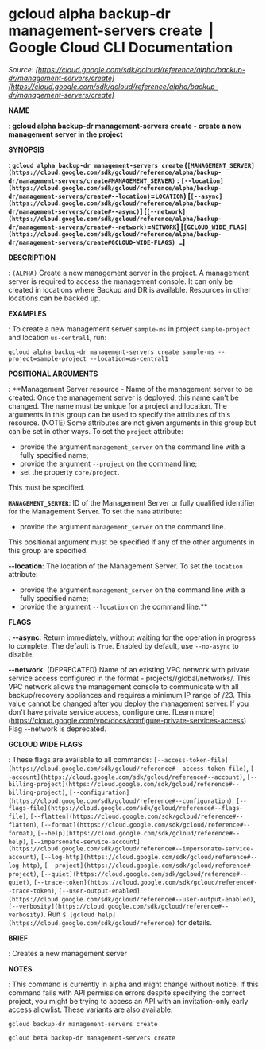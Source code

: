 # gcloud alpha backup-dr management-servers create  |  Google Cloud CLI Documentation

*Source: [https://cloud.google.com/sdk/gcloud/reference/alpha/backup-dr/management-servers/create](https://cloud.google.com/sdk/gcloud/reference/alpha/backup-dr/management-servers/create)*

**NAME**

: **gcloud alpha backup-dr management-servers create - create a new management server in the project**

**SYNOPSIS**

: **`gcloud alpha backup-dr management-servers create` (`[MANAGEMENT_SERVER](https://cloud.google.com/sdk/gcloud/reference/alpha/backup-dr/management-servers/create#MANAGEMENT_SERVER)` : `[--location](https://cloud.google.com/sdk/gcloud/reference/alpha/backup-dr/management-servers/create#--location)`=`LOCATION`) [`[--async](https://cloud.google.com/sdk/gcloud/reference/alpha/backup-dr/management-servers/create#--async)`] [`[--network](https://cloud.google.com/sdk/gcloud/reference/alpha/backup-dr/management-servers/create#--network)`=`NETWORK`] [`[GCLOUD_WIDE_FLAG](https://cloud.google.com/sdk/gcloud/reference/alpha/backup-dr/management-servers/create#GCLOUD-WIDE-FLAGS) …`]**

**DESCRIPTION**

: `(ALPHA)` Create a new management server in the project. A management
server is required to access the management console. It can only be created in
locations where Backup and DR is available. Resources in other locations can be
backed up.

**EXAMPLES**

: To create a new management server `sample-ms` in project
`sample-project` and location `us-central1`, run:

```
gcloud alpha backup-dr management-servers create sample-ms --project=sample-project --location=us-central1
```

**POSITIONAL ARGUMENTS**

: **Management Server resource - Name of the management server to be created. Once
the management server is deployed, this name can't be changed. The name must be
unique for a project and location. The arguments in this group can be used to
specify the attributes of this resource. (NOTE) Some attributes are not given
arguments in this group but can be set in other ways.
To set the `project` attribute:

- provide the argument `management_server` on the command line with a
fully specified name;
- provide the argument `--project` on the command line;
- set the property `core/project`.

This must be specified.

**`MANAGEMENT_SERVER`**:
ID of the Management Server or fully qualified identifier for the Management
Server.
To set the `name` attribute:

- provide the argument `management_server` on the command line.

This positional argument must be specified if any of the other arguments in this
group are specified.

**--location**:
The location of the Management Server.
To set the `location` attribute:

- provide the argument `management_server` on the command line with a
fully specified name;
- provide the argument `--location` on the command line.**

**FLAGS**

: **--async**:
Return immediately, without waiting for the operation in progress to complete.
The default is `True`. Enabled by default, use
`--no-async` to disable.

**--network**:
(DEPRECATED) Name of an existing VPC network with private service access
configured in the format -
projects/<project>/global/networks/<network>. This VPC network
allows the management console to communicate with all backup/recovery appliances
and requires a minimum IP range of /23. This value cannot be changed after you
deploy the management server. If you don't have private service access,
configure one. [Learn more]
(https://cloud.google.com/vpc/docs/configure-private-services-access)
Flag --network is deprecated.

**GCLOUD WIDE FLAGS**

: These flags are available to all commands: `[--access-token-file](https://cloud.google.com/sdk/gcloud/reference#--access-token-file)`,
`[--account](https://cloud.google.com/sdk/gcloud/reference#--account)`, `[--billing-project](https://cloud.google.com/sdk/gcloud/reference#--billing-project)`,
`[--configuration](https://cloud.google.com/sdk/gcloud/reference#--configuration)`,
`[--flags-file](https://cloud.google.com/sdk/gcloud/reference#--flags-file)`,
`[--flatten](https://cloud.google.com/sdk/gcloud/reference#--flatten)`, `[--format](https://cloud.google.com/sdk/gcloud/reference#--format)`, `[--help](https://cloud.google.com/sdk/gcloud/reference#--help)`, `[--impersonate-service-account](https://cloud.google.com/sdk/gcloud/reference#--impersonate-service-account)`,
`[--log-http](https://cloud.google.com/sdk/gcloud/reference#--log-http)`,
`[--project](https://cloud.google.com/sdk/gcloud/reference#--project)`, `[--quiet](https://cloud.google.com/sdk/gcloud/reference#--quiet)`, `[--trace-token](https://cloud.google.com/sdk/gcloud/reference#--trace-token)`, `[--user-output-enabled](https://cloud.google.com/sdk/gcloud/reference#--user-output-enabled)`,
`[--verbosity](https://cloud.google.com/sdk/gcloud/reference#--verbosity)`.
Run `$ [gcloud help](https://cloud.google.com/sdk/gcloud/reference)` for details.

**BRIEF**

: Creates a new management server

**NOTES**

: This command is currently in alpha and might change without notice. If this
command fails with API permission errors despite specifying the correct project,
you might be trying to access an API with an invitation-only early access
allowlist. These variants are also available:

```
gcloud backup-dr management-servers create
```

```
gcloud beta backup-dr management-servers create
```